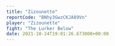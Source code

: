 ```yaml
---
title: "Zizounette"
reportCode: "BNhy3GwzCKJA89Vn"
player: "Zizounette"
fight: "The Lurker Below"
date: 2021-10-24T19:01:26.673000+00:00
---
```

